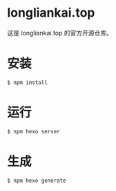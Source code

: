 # longliankai.top

这是 longliankai.top 的官方开源仓库。

# 安装

```sh
$ npm install
```

# 运行

```sh
$ npm hexo server
```

# 生成

```sh
$ npm hexo generate
```
